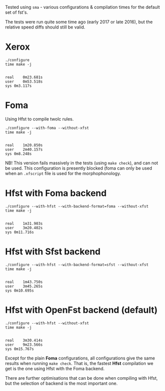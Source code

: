Tested using `sma` - various configurations & compilation times for the
default set of fst's.


The tests were run quite some time ago (early 2017 or late 2016), but the
relative speed diffs should still be valid.


#  Xerox


```
./configure
time make -j


real	0m23.681s
user	0m53.518s
sys	0m3.117s
```


#  Foma


Using Hfst to compile twolc rules.


```
./configure --with-foma --without-xfst
time make -j


real	1m20.850s
user	2m40.157s
sys	0m8.248s
```


NB! This version fails massively in the tests (using `make check`), and can
not be used. This configuration is presently blocked (foma can only be used when
an `.xfscript` file is used for the morphophonology.


#  Hfst with Foma backend


```
./configure --with-hfst --with-backend-format=foma --without-xfst
time make -j


real	1m31.903s
user	3m20.402s
sys	0m11.716s
```


#  Hfst with Sfst backend


```
./configure --with-hfst --with-backend-format=sfst --without-xfst
time make -j


real	1m43.750s
user	3m45.265s
sys	0m10.695s
```


#  Hfst with OpenFst backend (default)


```
./configure --with-hfst --without-xfst
time make -j


real	3m30.414s
user	9m23.566s
sys	0m15.767s
```


Except for the plain **Foma** configurations, all configurations give the same
results when running `make check`. That is, the fastest **Hfst** compilation
we get is the one using Hfst with the Foma backend.


There are further optimisations that can be done when compiling with Hfst, but
the selection of backend is the most important one.

